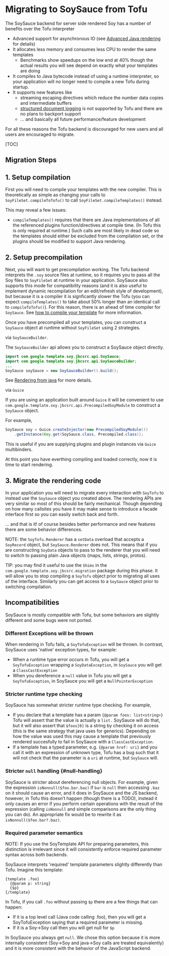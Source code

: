 # Migrating to SoySauce from Tofu


The SoySauce backend for server side rendered Soy has a number of benefits over
the Tofu interpreter

*   Advanced support for asynchronous IO (see [Advanced Java
    rendering](adv-java.md) for details)
*   It allocates less memory and consumes less CPU to render the same templates
    *   Benchmarks show speedups on the low end at 40% though the actual results
        you will see depend on exactly what your templates are doing
*   It compiles to Java bytecode instead of using a runtime interpreter, so your
    application will no longer need to compile a new Tofu during startup.
*   It supports new features like
    *   streaming escaping directives which reduce the number data copies and
        intermediate buffers
    *   [structured document logging](doc-logging.md) is not supported by Tofu
        and there are no plans to backport support
    *   ... and basically all future performance/feature development

For all these reasons the Tofu backend is discouraged for new users and all
users are encouraged to migrate.


[TOC]

## Migration Steps

## 1. Setup compilation

First you will need to compile your templates with the new compiler. This is
theoretically as simple as changing your calls to `SoyFileSet.compileToTofu()`
to call `SoyFileSet.compileTemplates()` instead.

This may reveal a few issues:

*   `compileTemplates()` requires that there are Java implementations of all the
    referenced plugins function/directives at compile time. (In Tofu this is
    only required at runtime.) Such calls are most likely in dead code so the
    templates should either be excluded from the compilation set, or the plugins
    should be modified to support Java rendering.

## 2. Setup precompilation

Next, you will want to get precompilation working. The Tofu backend interprets
the `.soy` source files at runtime, so it requires you to pass all the Soy files
to `SoyFileSet` at runtime in your application. SoySauce also supports this mode
for compatibility reasons (and it is also useful to implement dynamic
recompilation for an edit/refresh style of development), but because it is a
compiler it is signficantly slower the Tofu (you can expect `compileTemplates()`
to take about 50% longer than an identical call to `compileToTofu()`). For this
reason, there is an ahead of time compiler for `SoySauce`. See
[how to compile your template](dir.md#java) for more information.

Once you have precompiled all your templates, you can construct a `SoySauce`
object at runtime without `SoyFileSet` using 2 strategies.

<section class="zippy">

via `SoySauceBuilder`.

The `SoySauceBuilder` api allows you to construct a SoySauce object directly.

```java
import com.google.template.soy.jbcsrc.api.SoySauce;
import com.google.template.soy.jbcsrc.api.SoySauceBuilder;
...
SoySauce soySauce = new SoySauceBuilder().build();
```

See [Rendering from java](java.md#create-soysauce) for more details.

</section>

<section class="zippy">

via `Guice`

If you are using an application built around `Guice` it will be convenient to
use `com.google.template.soy.jbcsrc.api.PrecompiledSoyModule` to construct a
`SoySauce` object.

For example,

```java
SoySauce soy = Guice.createInjector(new PrecompiledSoyModule())
    .getInstance(Key.get(SoySauce.class, Precompiled.class));
```

This is useful if you are supplying plugins and plugin instances via `Guice`
multibinders.

</section>

At this point you have everthing compiling and loaded correctly, now it is time
to start rendering.

## 3. Migrate the rendering code

In your application you will need to migrate every interaction with `SoyTofu` to
instead use the `SoySauce` object you created above. The rendering APIs are very
similar so most of this should be fairly mechanical. Though depending on how
many callsites you have it may make sense to introduce a facade interface first
so you can easily switch back and forth.

... and that is it! of course besides better performance and new features there
are some behavior differences.

NOTE: the `SoyTofu.Renderer` has a `setData` overload that accepts a `SoyRecord`
object, but `SoySauce.Renderer` does not. This means that if you are
constructing `SoyData` objects to pass to the renderer that you will need to
switch to passing plain Java objects (maps, lists, strings, protos).

TIP: you may find it useful to use the `Shims` in the
`com.google.template.soy.jbcsrc.migration` package during this phase. It will
allow you to stop compiling a `SoyTofu` object prior to migrating all uses of
the interface. Similarly you can get access to a `SoySauce` object prior to
switching compilation.

## Incompatibilities

SoySauce is mostly compatible with Tofu, but some behaviors are slightly
different and some bugs were not ported.

### Different Exceptions will be thrown

When rendering in Tofu fails, a `SoyTofuException` will be thrown. In contrast,
SoySauce uses 'native' exception types, for example:

*   When a runtime type error occurs in Tofu, you will get a `SoyTofuException`
    wrapping a `SoyDataException`, in `SoySauce` you will get a
    `ClassCastException`
*   When you dereference a `null` value in Tofu you will get a
    `SoyTofuException`, in SoySauce you will get a `NullPointerException`

### Stricter runtime type checking

SoySauce has somewhat stricter runtime type checking. For example,

*   If you declare that a template has a param `{@param foos: list<string>}`
    Tofu will assert that the value is actually a `list.` SoySauce will do that,
    but it will also assert that `$foos[0]` is a string by checking it on access
    (this is the same strategy that java uses for generics). Depending on how
    the value was used this may cause a template that previously rendered
    succesfully to fail in SoySauce with a `ClassCastException`.
*   If a template has a typed parameter, e.g. `{@param href: uri}` and you call
    it with an expression of unknown type, Tofu has a bug such that it will not
    check that the parameter is a `uri` at runtime, but `SoySauce` will.

### Stricter `null` handling {#null-handling}

SoySauce is stricter about dereferencing null objects. For example, given the
expression `isNonnull($foo.bar.baz)` if `bar` is `null` then accessing `.baz` on
it should cause an error, and it does in SoySauce and the JS backend, however,
in Tofu this doesn’t happen (though there is a TODO), instead it only causes an
error if you perform certain operations with the result of the expression
(calling `isNonnull` and simple comparisons are the only thing you can do). An
appropriate fix would be to rewrite it as `isNonnull($foo.bar?.baz)`.


### Required parameter semantics

NOTE: If you use the SoyTemplate API for preparing parameters, this distinction
is irrelevant since it will consistently enforce required parameter syntax
across both backends.

SoySauce interprets 'required' template parameters slightly differently than
Tofu. Imagine this template:

```soy
{template .foo}
  {@param p: string}
  {$p}
{/template}
```

In Tofu, if you call `.foo` without passing `$p` there are a few things that can
happen:

*   If it is a top level call (Java code calling .foo), then you will get a
    SoyTofuException saying that a required parameter is missing.
*   If it is a Soy->Soy call then you will get null for `$p`

In SoySauce you always get `null`. We chose this option because it is more
internally consistent (Soy->Soy and java->Soy calls are treated equivalently)
and it is more consistent with the behavior of the JavaScript backend.

